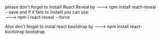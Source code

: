 please don't forget to instaill React Reveal by 
---> npm install react-reveal --save
and if it fails to instaill you can use  
---> npm i react-reveal --force

Also don't forget to instal react bootstrap by
---> npm install react-bootstrap bootstrap
